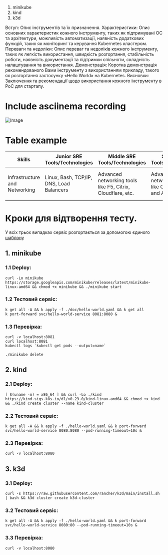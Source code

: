 1. minikube
1. kind 
1. k3d

Вступ: Опис інструментів та їх призначення.
Характеристики: Опис основних характеристик кожного інструменту, таких як підтримувані ОС та архітектури, можливість автоматизації, наявність додаткових функцій, таких як моніторинг та керування Kubernetes кластером.
Переваги та недоліки: Опис переваг та недоліків кожного інструменту, таких як легкість використання, швидкість розгортання, стабільність роботи, наявність документації та підтримки спільноти, складність налаштування та використання.
Демонстрація: Коротка демонстрація рекомендованого Вами інструменту з використанням прикладу, такого як розгортання застосунку «Hello World» на Kubernetes.
Висновки: Заключення та рекомендації щодо використання кожного інструменту в PoC для стартапу.

# Include asciinema recording
![Image](.data/demo.gif)


# Table example
| Skills                              | Junior SRE Tools/Technologies                                     | Middle SRE Tools/Technologies                                       | Senior SRE Tools/Technologies                                                        | Principal SRE Tools/Technologies                                                  |
|-------------------------------------|-------------------------------------------------------------------|---------------------------------------------------------------------|--------------------------------------------------------------------------------------|-----------------------------------------------------------------------------------|
| Infrastructure and Networking       | Linux, Bash, TCP/IP, DNS, Load Balancers                          | Advanced networking tools like F5, Citrix, Cloudflare, etc.         | Advanced networking tools like Cisco, Juniper, and Arista                            | Design custom hardware and software networking solutions                          |


# Кроки для відтворення тесту.
У всіх трьох випадках сервіс розгортається за допомогою єдиного [шаблону](../hello-world.yaml)

## 1. minikube
### 1.1 Deploy:
```
curl -Lo minikube https://storage.googleapis.com/minikube/releases/latest/minikube-linux-amd64 && chmod +x minikube && ./minikube start 
```
### 1.2 Тестовий сервіс:
```
k get all -A && k apply -f ./doc/hello-world.yaml && k get all
k port-forward svc/hello-world-service 8081:8080 & 
```
### 1.3 Перевірка:
```
curl -v localhost:8081
curl localhost:8081
kubectl logs `kubectl get pods --output=name`
```
```
./minikube delete
```

## 2. kind 
### 2.1 Deploy:
```
[ $(uname -m) = x86_64 ] && curl -Lo ./kind https://kind.sigs.k8s.io/dl/v0.23.0/kind-linux-amd64 && chmod +x kind && ./kind create cluster --name kind-cluster
```

### 2.2 Тестовий сервіс:
```
k get all -A && k apply -f ./hello-world.yaml && k port-forward svc/hello-world-service 8080:8080 --pod-running-timeout=10s & 
```
### 2.3 Перевірка:
```
curl -v localhost:8080
```


## 3. k3d 
### 3.1 Deploy:
```
curl -s https://raw.githubusercontent.com/rancher/k3d/main/install.sh | bash && k3d cluster create k3d-cluster 
```

### 3.2 Тестовий сервіс:
```
k get all -A && k apply -f ./hello-world.yaml && k port-forward svc/hello-world-service 8080:80 --pod-running-timeout=10s & 
```
### 3.3 Перевірка:
```
curl -v localhost:8080
```


